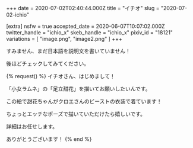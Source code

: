 +++
date = 2020-07-02T02:40:44.000Z
title = "イチオ"
slug = "2020-07-02-ichio"

[extra]
nsfw = true
accepted_date = 2020-06-07T10:07:02.000Z
twitter_handle = "ichio_x"
skeb_handle = "ichio_x"
pixiv_id = "18121"
variations = [
  "image.png",
  "image2.png"
]
+++

すみません、まだ日本語を説明文を書いていません！

後ほどチェックしてみてください。

{% request() %}
イチオさん、はじめまして！

「小女ラムネ」の「足立甜花」を描いてお願いしたいんです。

この絵で甜花ちゃんがクロエさんのビーストの衣装で着ています！

ちょっとエッチなポーズで描いていただけたら嬉しいです。

詳細はお任せします。

ありがとうございます！
{% end %}